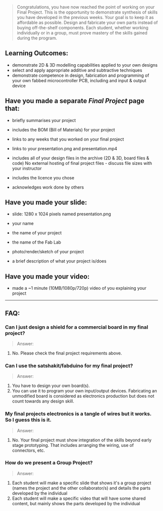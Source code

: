 > Congratulations, you have now reached the point of working on your Final Project. This is the opportunity to demonstrate synthesis of skills you have developed in the previous weeks. Your goal is to keep it as affordable as possible. Design and fabricate your own parts instead of buying off-the-shelf components. Each student, whether working individually or in a group, must prove mastery of the skills gained during the program.

## Learning Outcomes:
* demonstrate 2D & 3D modelling capabilities applied to your own designs
* select and apply appropriate additive and subtractive techniques
* demonstrate competence in design, fabrication and programming of your own fabbed microcontroller PCB, including and input & output device


## Have you made a separate *Final Project* page that:
* briefly summarises your project

* includes the BOM (Bill of Materials) for your project

* links to any weeks that you worked on your final project

* links to your presentation.png and presentation.mp4

* includes all of your design files in the archive (2D & 3D, board files & code) No external hosting of final project files - discuss file sizes with your instructor

* includes the licence you chose

* acknowledges work done by others

## Have you made your slide:
* slide: 1280 x 1024 pixels named presentation.png

* your name

* the name of your project

* the name of the Fab Lab

* photo/render/sketch of your project

* a brief description of what your project is/does

## Have you made your video:
* made a ~1 minute (10MB/1080p/720p) video of you explaining your project

---

## FAQ:

### Can I just design a shield for a commercial board in my final project?
> Answer:
1. No. Please check the final project requirements above.

### Can I use the satshakit/fabduino for my final project?
> Answer:
1. You have to design your own board(s).
2. You can use it to program your own input/output devices. Fabricating an unmodified board is considered as electronics production but does not count towards any design skill.

### My final projects electronics is a tangle of wires but it works. So I guess this is it.
> Answer:
1. No. Your final project must show integration of the skills beyond early stage prototyping. That includes arranging the wiring, use of connectors, etc.

### How do we present a Group Project?
> Answer:
1. Each student will make a specific slide that shows it's a group project (names the project and the other collaborator/s) and details the parts developed by the individual
2. Each student will make a specific video that will have some shared content, but mainly shows the parts developed by the individual
   
    


